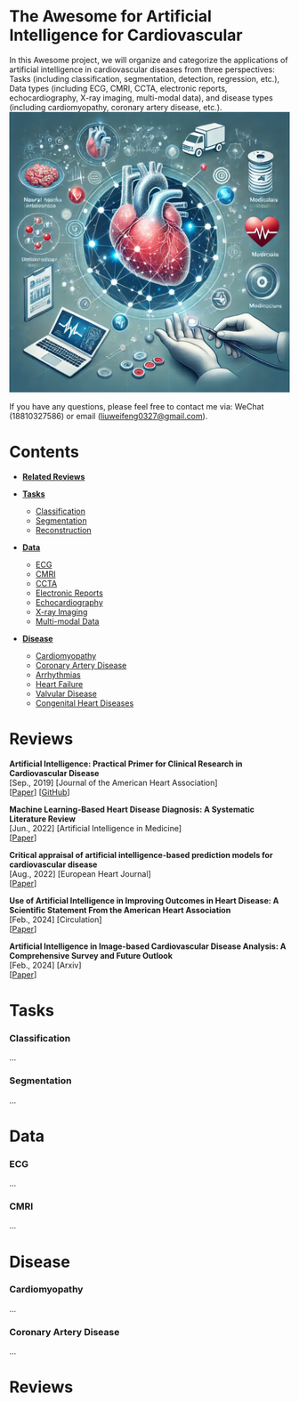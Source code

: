 # The Awesome for Artificial Intelligence for Cardiovascular

In this Awesome project, we will organize and categorize the applications of artificial intelligence in cardiovascular diseases from three perspectives: Tasks (including classification, segmentation, detection, regression, etc.), Data types (including ECG, CMRI, CCTA, electronic reports, echocardiography, X-ray imaging, multi-modal data), and disease types (including cardiomyopathy, coronary artery disease, etc.).
![homepage_image](https://github.com/WFLiu0327/Awesome-for-AI-in-Cardiovascular/blob/main/imgs/1fc58f96-711b-4247-ae8d-f59dd6cbb9ac.png)

If you have any questions, please feel free to contact me via: WeChat (18810327586) or email (liuweifeng0327@gmail.com).

# **Contents**
* **[Related Reviews](#Reviews)**
* **[Tasks](#Tasks)**
    * [Classification](#classification)
    * [Segmentation](#segmentation)
    * [Reconstruction](#Reconstruction)



* **[Data](#Data)**
    * [ECG](#ECG)
    * [CMRI](#CMRI)
    * [CCTA](#ccta)
    * [Electronic Reports](#Electronic-Reports)
    * [Echocardiography](#Echocardiography)
    * [X-ray Imaging](#X-ray-imaging)
    * [Multi-modal Data](#multimodal-data)


* **[Disease](#Disease)**
    * [Cardiomyopathy](#cardiomyopathy)
    * [Coronary Artery Disease](#coronary-artery-disease)
    * [Arrhythmias](#arrhythmias)
    * [Heart Failure](#heart-failure)
    * [Valvular Disease](#valvular-disease)
    * [Congenital Heart Diseases](#congenital-heart-diseases)


# **Reviews**
**Artificial Intelligence: Practical Primer for Clinical Research in Cardiovascular Disease** \
[Sep., 2019] [Journal of the American Heart Association] \
[[Paper](https://www.ahajournals.org/doi/full/10.1161/JAHA.119.012788)] [[GitHub](https://github.com/ChunmingHe/awesome-diffusion-models-in-low-level-vision)]

**Machine Learning-Based Heart Disease Diagnosis: A Systematic Literature Review** \
[Jun., 2022] [Artificial Intelligence in Medicine] \
[[Paper](https://www.sciencedirect.com/science/article/pii/S0933365722000549)] 

**Critical appraisal of artificial intelligence-based prediction models for cardiovascular disease**\
[Aug., 2022] [European Heart Journal] \
[[Paper](https://academic.oup.com/eurheartj/article/43/31/2921/6593474)] 

**Use of Artificial Intelligence in Improving Outcomes in Heart Disease: A Scientific Statement From the American Heart Association**\
[Feb., 2024] [Circulation] \
[[Paper](https://www.ahajournals.org/doi/full/10.1161/CIR.0000000000001201)] 

**Artificial Intelligence in Image-based Cardiovascular Disease Analysis: A Comprehensive Survey and Future Outlook**\
[Feb., 2024] [Arxiv] \
[[Paper](https://arxiv.org/abs/2402.03394)] 
# **Tasks**

### Classification
...

### Segmentation
...

# **Data**

### ECG
...

### CMRI
...

# **Disease**

### Cardiomyopathy
...

### Coronary Artery Disease
...

# **Reviews**




